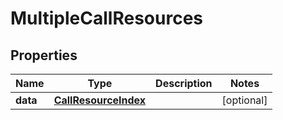 

# MultipleCallResources


## Properties

| Name | Type | Description | Notes |
|------------ | ------------- | ------------- | -------------|
|**data** | [**CallResourceIndex**](CallResourceIndex.md) |  |  [optional] |



